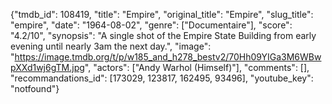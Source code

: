 {"tmdb_id": 108419, "title": "Empire", "original_title": "Empire", "slug_title": "empire", "date": "1964-08-02", "genre": ["Documentaire"], "score": "4.2/10", "synopsis": "A single shot of the Empire State Building from early evening until nearly 3am the next day.", "image": "https://image.tmdb.org/t/p/w185_and_h278_bestv2/70Hh09YIGa3M6WBwpXXd1wj6gTM.jpg", "actors": ["Andy Warhol (Himself)"], "comments": [], "recommandations_id": [173029, 123817, 162495, 93496], "youtube_key": "notfound"}